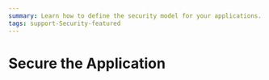 ```yaml
---
summary: Learn how to define the security model for your applications. Use roles and permissions management to restrict access to application screens, interface elements and operations by its end-users.
tags: support-Security-featured
---
```


# Secure the Application